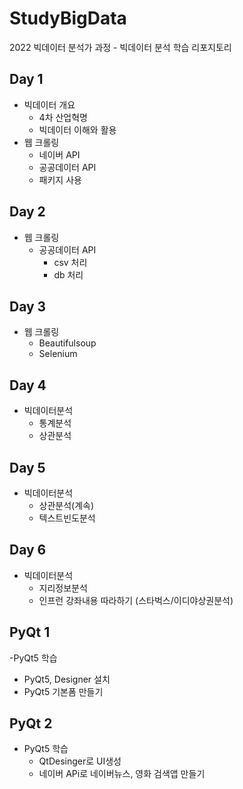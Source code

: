 # StudyBigData
2022 빅데이터 분석가 과정 - 빅데이터 분석 학습 리포지토리

## Day 1
- 빅데이터 개요
  - 4차 산업혁명
  - 빅데이터 이해와 활용
- 웹 크롤링
  - 네이버 API
  - 공공데이터 API
  - 패키지 사용

## Day 2
- 웹 크롤링
  - 공공데이터 API
    - csv 처리
    - db 처리

## Day 3
- 웹 크롤링
  - Beautifulsoup
  - Selenium


## Day 4
- 빅데이터분석
  - 통계분석
  - 상관분석


## Day 5
- 빅데이터분석
  - 상관분석(계속)
  - 텍스트빈도분석


## Day 6
- 빅데이터분석
  - 지리정보분석
  - 인프런 강좌내용 따라하기 (스타벅스/이디야상권분석)


## PyQt 1
-PyQt5 학습
  - PyQt5, Designer 설치
  - PyQt5 기본폼 만들기
  
## PyQt 2
- PyQt5 학습
  - QtDesinger로 UI생성
  - 네이버 APi로 네이버뉴스, 영화 검색앱 만들기
